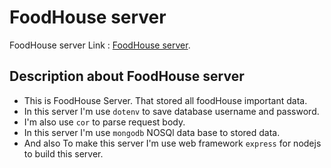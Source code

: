 # FoodHouse server
FoodHouse server Link : [FoodHouse server](https://calm-waters-38040.herokuapp.com/).

## Description about FoodHouse server

- This is FoodHouse Server. That stored all foodHouse important data.
- In this server I'm use `dotenv` to save database username and password.
- I'm also use `cor` to parse request body.
- In this server I'm use `mongodb` NOSQl data base to stored data.
- And also To make this server I'm use web framework `express` for nodejs to build this server.


